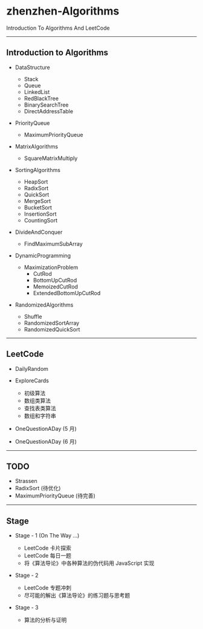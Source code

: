 # zhenzhen-Algorithms

Introduction To Algorithms And LeetCode

---

## Introduction to Algorithms

- DataStructure

  - Stack
  - Queue
  - LinkedList
  - RedBlackTree
  - BinarySearchTree
  - DirectAddressTable

- PriorityQueue

  - MaximumPriorityQueue

- MatrixAlgorithms

  - SquareMatrixMultiply

- SortingAlgorithms

  - HeapSort
  - RadixSort
  - QuickSort
  - MergeSort
  - BucketSort
  - InsertionSort
  - CountingSort

- DivideAndConquer

  - FindMaximumSubArray

- DynamicProgramming

  - MaximizationProblem
    - CutRod
    - BottomUpCutRod
    - MemoizedCutRod
    - ExtendedBottomUpCutRod

- RandomizedAlgorithms

  - Shuffle
  - RandomizedSortArray
  - RandomizedQuickSort

---

## LeetCode

- DailyRandom

- ExploreCards

  - 初级算法
  - 数组类算法
  - 查找表类算法
  - 数组和字符串

- OneQuestionADay (5 月)
- OneQuestionADay (6 月)

---

## TODO

- Strassen
- RadixSort (待优化)
- MaximumPriorityQueue (待完善)

---

## Stage

- Stage - 1 (On The Way ...)

  - LeetCode 卡片探索
  - LeetCode 每日一题
  - 将《算法导论》中各种算法的伪代码用 JavaScript 实现

- Stage - 2

  - LeetCode 专题冲刺
  - 尽可能的解出《算法导论》的练习题与思考题

- Stage - 3

  - 算法的分析与证明
